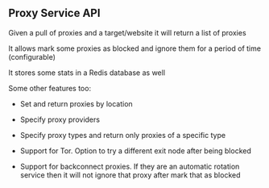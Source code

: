 ## Proxy Service API

Given a pull of proxies and a target/website it will return a list of proxies

It allows mark some proxies as blocked and ignore them for a period of time (configurable)

It stores some stats in a Redis database as well

Some other features too:

- Set and return proxies by location

- Specify proxy providers

- Specify proxy types and return only proxies of a specific type

- Support for Tor. Option to try a different exit node after being blocked

- Support for backconnect proxies. If they are an automatic rotation service then it will not ignore that proxy after mark that as blocked
